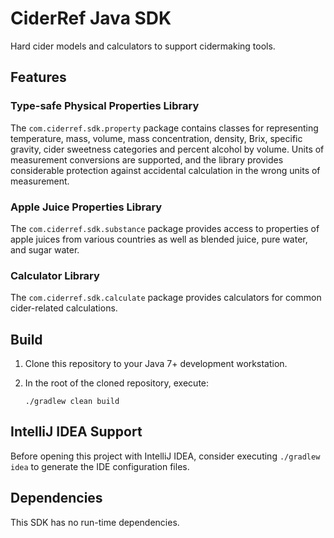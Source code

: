 # CiderRef Java SDK

Hard cider models and calculators to support cidermaking tools.

## Features

### Type-safe Physical Properties Library

The `com.ciderref.sdk.property` package contains classes for representing temperature, mass, volume, mass concentration,
density, Brix, specific gravity, cider sweetness categories and percent alcohol by volume. Units of measurement
conversions are supported, and the library provides considerable protection against accidental calculation in the
wrong units of measurement.

### Apple Juice Properties Library

The `com.ciderref.sdk.substance` package provides access to properties of apple juices from various countries as well
as blended juice, pure water, and sugar water.

### Calculator Library

The `com.ciderref.sdk.calculate` package provides calculators for common cider-related calculations.

## Build

1. Clone this repository to your Java 7+ development workstation.

2. In the root of the cloned repository, execute:

    `./gradlew clean build`

## IntelliJ IDEA Support

Before opening this project with IntelliJ IDEA, consider executing
`./gradlew idea` to generate the IDE configuration files.

## Dependencies

This SDK has no run-time dependencies.

